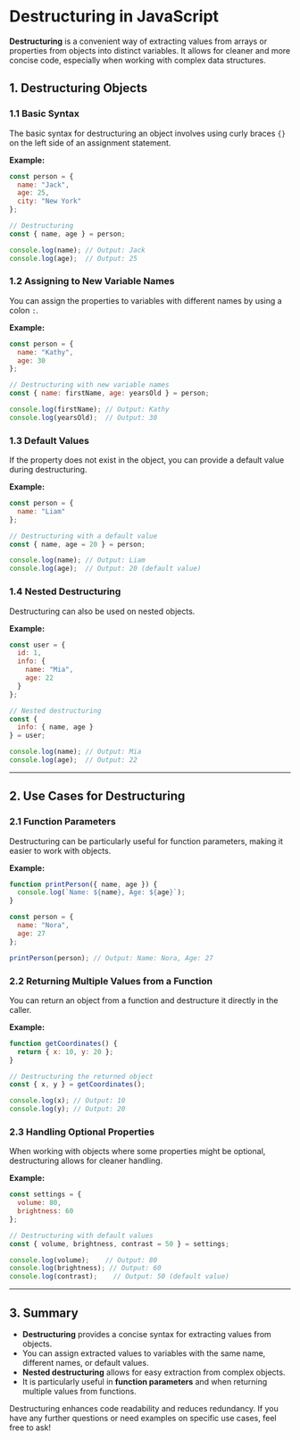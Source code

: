 # **Destructuring in JavaScript**

**Destructuring** is a convenient way of extracting values from arrays or properties from objects into distinct variables. It allows for cleaner and more concise code, especially when working with complex data structures.

## **1. Destructuring Objects**

### **1.1 Basic Syntax**

The basic syntax for destructuring an object involves using curly braces `{}` on the left side of an assignment statement.

**Example:**

```javascript
const person = {
  name: "Jack",
  age: 25,
  city: "New York"
};

// Destructuring
const { name, age } = person;

console.log(name); // Output: Jack
console.log(age);  // Output: 25
```

### **1.2 Assigning to New Variable Names**

You can assign the properties to variables with different names by using a colon `:`.

**Example:**

```javascript
const person = {
  name: "Kathy",
  age: 30
};

// Destructuring with new variable names
const { name: firstName, age: yearsOld } = person;

console.log(firstName); // Output: Kathy
console.log(yearsOld);  // Output: 30
```

### **1.3 Default Values**

If the property does not exist in the object, you can provide a default value during destructuring.

**Example:**

```javascript
const person = {
  name: "Liam"
};

// Destructuring with a default value
const { name, age = 20 } = person;

console.log(name); // Output: Liam
console.log(age);  // Output: 20 (default value)
```

### **1.4 Nested Destructuring**

Destructuring can also be used on nested objects.

**Example:**

```javascript
const user = {
  id: 1,
  info: {
    name: "Mia",
    age: 22
  }
};

// Nested destructuring
const {
  info: { name, age }
} = user;

console.log(name); // Output: Mia
console.log(age);  // Output: 22
```

---

## **2. Use Cases for Destructuring**

### **2.1 Function Parameters**

Destructuring can be particularly useful for function parameters, making it easier to work with objects.

**Example:**

```javascript
function printPerson({ name, age }) {
  console.log(`Name: ${name}, Age: ${age}`);
}

const person = {
  name: "Nora",
  age: 27
};

printPerson(person); // Output: Name: Nora, Age: 27
```

### **2.2 Returning Multiple Values from a Function**

You can return an object from a function and destructure it directly in the caller.

**Example:**

```javascript
function getCoordinates() {
  return { x: 10, y: 20 };
}

// Destructuring the returned object
const { x, y } = getCoordinates();

console.log(x); // Output: 10
console.log(y); // Output: 20
```

### **2.3 Handling Optional Properties**

When working with objects where some properties might be optional, destructuring allows for cleaner handling.

**Example:**

```javascript
const settings = {
  volume: 80,
  brightness: 60
};

// Destructuring with default values
const { volume, brightness, contrast = 50 } = settings;

console.log(volume);    // Output: 80
console.log(brightness); // Output: 60
console.log(contrast);    // Output: 50 (default value)
```

---

## **3. Summary**

- **Destructuring** provides a concise syntax for extracting values from objects.
- You can assign extracted values to variables with the same name, different names, or default values.
- **Nested destructuring** allows for easy extraction from complex objects.
- It is particularly useful in **function parameters** and when returning multiple values from functions.

Destructuring enhances code readability and reduces redundancy. If you have any further questions or need examples on specific use cases, feel free to ask!
